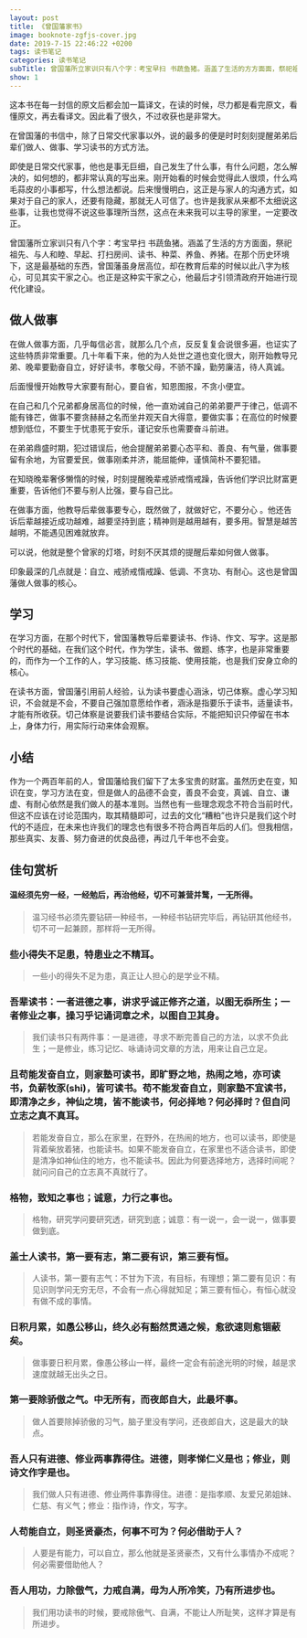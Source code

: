 ```yaml
---
layout: post
title: 《曾国藩家书》
image: booknote-zgfjs-cover.jpg
date: 2019-7-15 22:46:22 +0200
tags: 读书笔记
categories: 读书笔记
subTitle: 曾国藩所立家训只有八个字：考宝早扫 书蔬鱼猪。涵盖了生活的方方面面，祭祀祖先、与人和睦、早起、打扫房间、读书、种菜、养鱼、养猪。在那个历史环境下，这是最基础的东西，曾国藩虽身居高位，却在教育后辈的时候以此八字为核心，可见其实干家之心。也正是这种实干家之心，他最后才引领清政府开始进行现代化建设。
show: 1
---
```


这本书在每一封信的原文后都会加一篇译文，在读的时候，尽力都是看完原文，看懂原文，再去看译文。因此看了很久，不过收获也是非常大。

在曾国藩的书信中，除了日常交代家事以外，说的最多的便是时时刻刻提醒弟弟后辈们做人、做事、学习读书的方式方法。

即使是日常交代家事，他也是事无巨细，自己发生了什么事，有什么问题，怎么解决的，如何想的，都非常认真的写出来。刚开始看的时候会觉得此人很烦，什么鸡毛蒜皮的小事都写，什么想法都说。后来慢慢明白，这正是与家人的沟通方式，如果对于自己的家人，还要有隐藏，那就无人可信了。也许是我家从来都不太细说这些事，让我也觉得不说这些事理所当然，这点在未来我可以主导的家里，一定要改正。

曾国藩所立家训只有八个字：考宝早扫 书蔬鱼猪。涵盖了生活的方方面面，祭祀祖先、与人和睦、早起、打扫房间、读书、种菜、养鱼、养猪。在那个历史环境下，这是最基础的东西，曾国藩虽身居高位，却在教育后辈的时候以此八字为核心，可见其实干家之心。也正是这种实干家之心，他最后才引领清政府开始进行现代化建设。

## 做人做事

在做人做事方面，几乎每信必言，就那么几个点，反反复复会说很多遍，也证实了这些特质非常重要。几十年看下来，他的为人处世之道也变化很大，刚开始教导兄弟、晚辈要勤奋自立，好好读书，孝敬父母，不骄不躁，勤劳廉洁，待人真诚。

后面慢慢开始教导大家要有耐心，要自省，知恩图报，不贪小便宜。

在自己和几个兄弟都身居高位的时候，他一直劝诫自己的弟弟要严于律己，低调不能有锋芒，做事不要贪赫赫之名而坐井观天自大得意，要做实事；在高位的时候要想到低位，不要生于忧患死于安乐，谨记安乐也需要奋斗前进。

在弟弟鼎盛时期，犯过错误后，他会提醒弟弟要心态平和、善良、有气量，做事要留有余地，为官要爱民，做事刚柔并济，能屈能伸，谨慎简朴不要犯错。

在知晓晚辈奢侈懒惰的时候，时刻提醒晚辈戒骄戒惰戒躁，告诉他们学识比财富更重要，告诉他们不要与别人比强，要与自己比。

在做事方面，他教导后辈做事要专心，既然做了，就做好它，不要分心 。他还告诉后辈越接近成功越难，越要坚持到底；精神则是越用越有，要多用。智慧是越苦越明，不能遇见困难就放弃。

可以说，他就是整个曾家的灯塔，时刻不厌其烦的提醒后辈如何做人做事。

印象最深的几点就是：自立、戒骄戒惰戒躁、低调、不贪功、有耐心。这也是曾国藩做人做事的核心。

## 学习

在学习方面，在那个时代下，曾国藩教导后辈要读书、作诗、作文、写字。这是那个时代的基础，在我们这个时代，作为学生，读书、做题、练字，也是非常重要的，而作为一个工作的人，学习技能、练习技能、使用技能，也是我们安身立命的核心。

在读书方面，曾国藩引用前人经验，认为读书要虚心涵泳，切己体察。虚心学习知识，不会就是不会，不要自己强加意愿给作者，涵泳是指要乐于读书，适量读书，才能有所收获。切己体察是说要我们读书要结合实际，不能把知识只停留在书本上，身体力行，用实际行动来体会观察。

## 小结

作为一个两百年前的人，曾国藩给我们留下了太多宝贵的财富。虽然历史在变，知识在变，学习方法在变，但是做人的品德不会变，善良不会变，真诚、自立、谦虚、有耐心依然是我们做人的基本准则。当然也有一些理念观念不符合当前时代，但这不应该在讨论范围内，取其精髓即可，过去的文化“糟粕”也许只是我们这个时代的不适应，在未来也许我们的理念也有很多不符合两百年后的人们。但我相信，那些真实、友善、努力奋进的优良品德，再过几千年也不会变。



## 佳句赏析

#### 温经须先穷一经，一经勉后，再治他经，切不可兼营并鹜，一无所得。

> 温习经书必须先要钻研一种经书，一种经书钻研完毕后，再钻研其他经书，切不可一起兼顾，那样将一无所得。


### 些小得失不足患，特患业之不精耳。

> 一些小的得失不足为患，真正让人担心的是学业不精。

### 吾辈读书：一者进德之事，讲求乎诚正修齐之道，以图无忝所生；一者修业之事，操习乎记诵词章之术，以图自卫其身。

> 我们读书只有两件事：一是进德，寻求不断完善自己的方法，以求不负此生；一是修业，练习记忆、咏诵诗词文章的方法，用来让自己立足。


### 且苟能发奋自立，则家塾可读书，即旷野之地，热闹之地，亦可读书，负薪牧豕(shi)，皆可读书。苟不能发奋自立，则家塾不宜读书，即清净之乡，神仙之境，皆不能读书，何必择地？何必择时？但自问立志之真不真耳。

> 若能发奋自立，那么在家里，在野外，在热闹的地方，也可以读书，即使是背着柴放着猪，也能读书。如果不能发奋自立，在家里也不适合读书，即使是清净如神仙住的地方，也不能读书。因此为何要选择地方，选择时间呢？就问问自己的立志真不真就行了。

### 格物，致知之事也；诚意，力行之事也。

> 格物，研究学问要研究透，研究到底；诚意：有一说一，会一说一，做事要做到底。

### 盖士人读书，第一要有志，第二要有识，第三要有恒。

> 人读书，第一要有志气：不甘为下流，有目标，有理想；第二要有见识：有见识则学问无穷无尽，不会有一点心得就知足；第三要有恒心，有恒心就没有做不成的事情。


###  日积月累，如愚公移山，终久必有豁然贯通之候，愈欲速则愈锢蔽矣。

> 做事要日积月累，像愚公移山一样，最终一定会有前途光明的时候，越是求速度就越无出头之日。

### 第一要除骄傲之气。中无所有，而夜郎自大，此最坏事。

> 做人首要除掉骄傲的习气，脑子里没有学问，还夜郎自大，这是最大的缺点。

### 吾人只有进德、修业两事靠得住。进德，则孝悌仁义是也；修业，则诗文作字是也。

> 我们做人只有进德、修业两件事靠得住。进德：是指孝顺、友爱兄弟姐妹、仁慈、有义气；修业：指作诗，作文，写字。


### 人苟能自立，则圣贤豪杰，何事不可为？何必借助于人？

> 人要是有能力，可以自立，那么他就是圣贤豪杰，又有什么事情办不成呢？何必需要借助他人？

### 吾人用功，力除傲气，力戒自满，毋为人所冷笑，乃有所进步也。

>  我们用功读书的时候，要戒除傲气、自满，不能让人所耻笑，这样才算是有所进步。